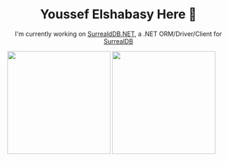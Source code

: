 <h1 align="center">Youssef Elshabasy Here 👋</h1>
<p align="center">I'm currently working on <a href="https://github.com/SurrealDB-NET/SurrealDB.NET">SurrealdDB.NET</a>, a .NET ORM/Driver/Client for <a href="https://surrealdb.com/">SurrealDB</a>
<div>
  <img src="https://github-readme-stats.vercel.app/api?username=juke-duke&theme=blue-green" style="height:234px"/>
  <img src="https://github-readme-stats.vercel.app/api/top-langs/?username=juke-duke&theme=dark" style="height:234px"/>
</div>
